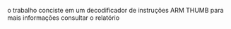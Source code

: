 o trabalho conciste em um decodificador de instruções ARM THUMB para mais informações consultar o relatório 
